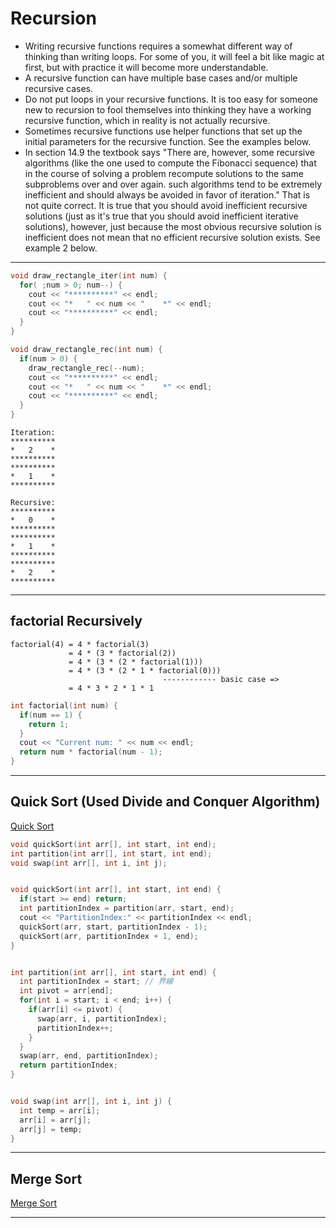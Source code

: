 # Recursion


- Writing recursive functions requires a somewhat different way of thinking than writing loops.  For some of you, it will feel a bit like magic at first, but with practice it will become more understandable.
- A recursive function can have multiple base cases and/or multiple recursive cases.
- Do not put loops in your recursive functions.  It is too easy for someone new to recursion to fool themselves into thinking they have a working recursive function, which in reality is not actually recursive.
- Sometimes recursive functions use helper functions that set up the initial parameters for the recursive function.  See the examples below.
- In section 14.9 the textbook says "There are, however, some recursive algorithms (like the one used to compute the Fibonacci sequence) that in the course of solving a problem recompute solutions to the same subproblems over and over again.  such algorithms tend to be extremely inefficient and should always be avoided in favor of iteration."  That is not quite correct.  It is true that you should avoid inefficient recursive solutions (just as it's true that you should avoid inefficient iterative solutions), however, just because the most obvious recursive solution is inefficient does not mean that no efficient recursive solution exists.  See example 2 below.


***

```c++
void draw_rectangle_iter(int num) {
  for( ;num > 0; num--) {
    cout << "**********" << endl;
    cout << "*   " << num << "    *" << endl;
    cout << "**********" << endl;
  }
}

void draw_rectangle_rec(int num) {
  if(num > 0) {
    draw_rectangle_rec(--num);
    cout << "**********" << endl;
    cout << "*   " << num << "    *" << endl;
    cout << "**********" << endl;
  }
}
```

```
Iteration:
**********
*   2    *
**********
**********
*   1    *
**********
```
```
Recursive:
**********
*   0    *
**********
**********
*   1    *
**********
**********
*   2    *
**********

```

***
## factorial Recursively
```
factorial(4) = 4 * factorial(3)
             = 4 * (3 * factorial(2))
             = 4 * (3 * (2 * factorial(1)))
             = 4 * (3 * (2 * 1 * factorial(0))) 
                                  ------------ basic case =>
             = 4 * 3 * 2 * 1 * 1
```
```c++
int factorial(int num) {
  if(num == 1) {
    return 1;
  }
  cout << "Current num: " << num << endl;
  return num * factorial(num - 1);
}
```

***

## Quick Sort (Used Divide and Conquer Algorithm)

[Quick Sort](https://www.youtube.com/watch?v=COk73cpQbFQ)

```c++
void quickSort(int arr[], int start, int end);
int partition(int arr[], int start, int end);
void swap(int arr[], int i, int j);


void quickSort(int arr[], int start, int end) {
  if(start >= end) return;
  int partitionIndex = partition(arr, start, end);
  cout << "PartitionIndex:" << partitionIndex << endl;
  quickSort(arr, start, partitionIndex - 1);
  quickSort(arr, partitionIndex + 1, end);
}


int partition(int arr[], int start, int end) {
  int partitionIndex = start; // 界線
  int pivot = arr[end];
  for(int i = start; i < end; i++) {
    if(arr[i] <= pivot) {
      swap(arr, i, partitionIndex);
      partitionIndex++;
    }
  }
  swap(arr, end, partitionIndex);
  return partitionIndex;
}


void swap(int arr[], int i, int j) {
  int temp = arr[i];
  arr[i] = arr[j];
  arr[j] = temp;
}
```
***

## Merge Sort
[Merge Sort](https://www.youtube.com/watch?v=TzeBrDU-JaY)


***